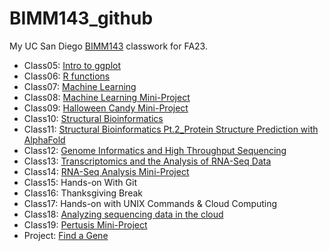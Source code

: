 # BIMM143_github
My UC San Diego [BIMM143](https://bioboot.github.io/bimm143_F23/) classwork for FA23.

- Class05: [Intro to ggplot](https://github.com/Chem075/BIMM143_github/blob/main/class05/class5.md)
- Class06: [R functions](https://github.com/Chem075/BIMM143_github/blob/main/class06/class06.md)
- Class07: [Machine Learning](https://github.com/Chem075/BIMM143_github/blob/main/class07/class07.md)
- Class08: [Machine Learning Mini-Project](https://github.com/Chem075/BIMM143_github/blob/main/class08/class08.md)
- Class09: [Halloween Candy Mini-Project](https://github.com/Chem075/BIMM143_github/blob/main/HalloweenCandyProject/class10.qmd)
- Class10: [Structural Bioinformatics](https://github.com/Chem075/BIMM143_github/blob/main/class10/class10_1.md)
- Class11: [Structural Bioinformatics Pt.2_Protein Structure Prediction with AlphaFold](https://github.com/Chem075/BIMM143_github/blob/main/class10/class10_1.md)
- Class12: [Genome Informatics and High Throughput Sequencing](https://github.com/Chem075/BIMM143_github/blob/main/class11/class11.md)
- Class13: [Transcriptomics and the Analysis of RNA-Seq Data](https://github.com/Chem075/BIMM143_github/blob/main/class13/class13.md)
- Class14: [RNA-Seq Analysis Mini-Project](https://github.com/Chem075/BIMM143_github/blob/main/class14/class14.md)
- Class15: Hands-on With Git
- Class16: Thanksgiving Break
- Class17: Hands-on with UNIX Commands & Cloud Computing
- Class18: [Analyzing sequencing data in the cloud](https://github.com/Chem075/BIMM143_github/blob/main/class18/class18.md)
- Class19: [Pertusis Mini-Project](https://github.com/Chem075/BIMM143_github/blob/main/class19/class19.md)
- Project: [Find a Gene](https://github.com/Chem075/BIMM143_github/blob/main/Find_A_Gene.pdf)


